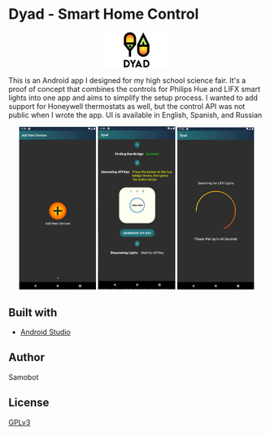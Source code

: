 # Dyad - Smart Home Control

<p align="center">
  <img src="https://raw.githubusercontent.com/samobot/Dyad/master/logodyad.png" width="25%" height="auto"/>
</p>

This is an Android app I designed for my high school science fair.  It's a proof of concept that combines the controls for Philips Hue and LIFX smart lights into one app and aims to simplify the setup process.  I wanted to add support for Honeywell thermostats as well, but the control API was not public when I wrote the app.  UI is available in English, Spanish, and Russian

<p align="center">
  <img src="https://raw.githubusercontent.com/samobot/Dyad/master/adddevicesscreen.png" width="30%" height="auto"/>
  <img src="https://raw.githubusercontent.com/samobot/Dyad/master/huelinkscreen.png" width="30%" height="auto"/>
  <img src="https://raw.githubusercontent.com/samobot/Dyad/master/lifxlinkscreen.png" width="30%" height="auto"/>
</p>

## Built with
* [Android Studio](https://developer.android.com/studio)

## Author
Samobot

## License
[GPLv3](https://www.gnu.org/licenses/gpl-3.0.txt)
